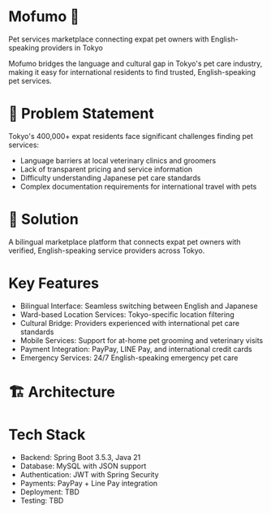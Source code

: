 # Mofumo 🐾

Pet services marketplace connecting expat pet owners with English-speaking providers in Tokyo

Mofumo bridges the language and cultural gap in Tokyo's pet care industry, making it easy for international residents to find trusted, English-speaking pet services.
# 🎯 Problem Statement
Tokyo's 400,000+ expat residents face significant challenges finding pet services:

- Language barriers at local veterinary clinics and groomers
- Lack of transparent pricing and service information
- Difficulty understanding Japanese pet care standards
- Complex documentation requirements for international travel with pets

# 🚀 Solution
A bilingual marketplace platform that connects expat pet owners with verified, English-speaking service providers across Tokyo.

# Key Features

- Bilingual Interface: Seamless switching between English and Japanese
- Ward-based Location Services: Tokyo-specific location filtering
- Cultural Bridge: Providers experienced with international pet care standards
- Mobile Services: Support for at-home pet grooming and veterinary visits
- Payment Integration: PayPay, LINE Pay, and international credit cards
- Emergency Services: 24/7 English-speaking emergency pet care

# 🏗️ Architecture
# Tech Stack

- Backend: Spring Boot 3.5.3, Java 21
- Database: MySQL with JSON support
- Authentication: JWT with Spring Security
- Payments: PayPay + Line Pay integration
- Deployment: TBD
- Testing: TBD
